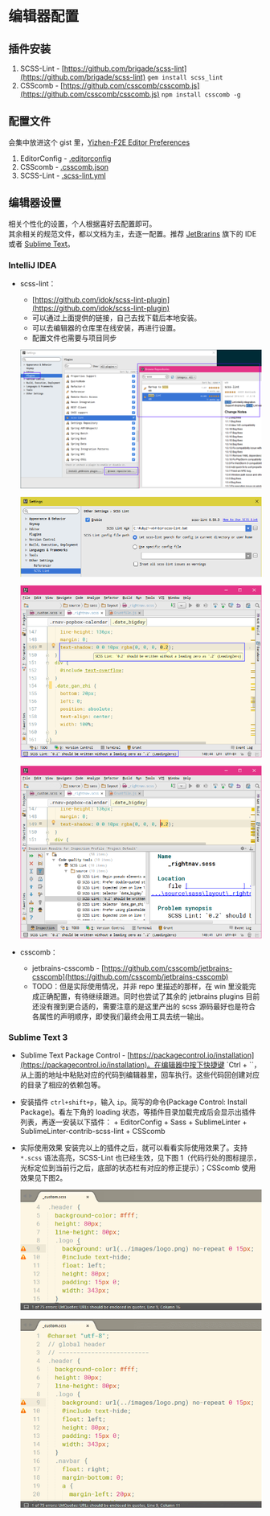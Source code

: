 # 编辑器配置

## 插件安装

1. SCSS-Lint - [https://github.com/brigade/scss-lint](https://github.com/brigade/scss-lint) `gem install scss_lint`
2. CSScomb - [https://github.com/csscomb/csscomb.js](https://github.com/csscomb/csscomb.js) `npm install csscomb -g`

## 配置文件  
会集中放进这个 gist 里，[Yizhen-F2E Editor Preferences](https://gist.github.com/hdwills/9cfb8654d653b616dbc824a90222f402)

1. EditorConfig - [.editorconfig](https://gist.github.com/hdwills/9cfb8654d653b616dbc824a90222f402#file-editorconfig)
2. CSScomb - [.csscomb.json](https://gist.github.com/hdwills/9cfb8654d653b616dbc824a90222f402#file-csscomb-json)
3. SCSS-Lint - [.scss-lint.yml](https://gist.github.com/hdwills/9cfb8654d653b616dbc824a90222f402#file-scss-lint-yml)

## 编辑器设置

相关个性化的设置，个人根据喜好去配置即可。  
其余相关的规范文件，都以文档为主，去逐一配置。推荐 [JetBrarins](https://www.jetbrains.com/) 旗下的 IDE 或者 [Sublime Text](https://www.sublimetext.com/)。

### IntelliJ IDEA

* scss-lint：
    - [https://github.com/idok/scss-lint-plugin](https://github.com/idok/scss-lint-plugin)
    - 可以通过上面提供的链接，自己去找下载后本地安装。
    - 可以去编辑器的仓库里在线安装，再进行设置。
    - 配置文件也需要与项目同步

    ![IDE Settings](https://raw.githubusercontent.com/hdwills/Yizhen-F2E/master/assets/images/edc_scsslint_111548.png)

    ![Configuration](https://raw.githubusercontent.com/hdwills/Yizhen-F2E/master/assets/images/edc_scsslint_145214.png)

    ![Inspection](https://raw.githubusercontent.com/hdwills/Yizhen-F2E/master/assets/images/edc_scsslint_150505.png)

    ![Analyze Code](https://raw.githubusercontent.com/hdwills/Yizhen-F2E/master/assets/images/edc_scsslint_151223.png)

* csscomb：
    - jetbrains-csscomb - [https://github.com/csscomb/jetbrains-csscomb](https://github.com/csscomb/jetbrains-csscomb)
    - TODO：但是实际使用情况，并非 repo 里描述的那样，在 win 里没能完成正确配置，有待继续跟进。同时也尝试了其余的 jetbrains plugins 目前还没有搜到更合适的，需要注意的是这里产出的 scss 源码最好也是符合各属性的声明顺序，即使我们最终会用工具去统一输出。

### Sublime Text 3

* Sublime Text Package Control - [https://packagecontrol.io/installation](https://packagecontrol.io/installation)。在编辑器中按下快捷键 `Ctrl + ``，从上面的地址中粘贴对应的代码到编辑器里，回车执行。这些代码回创建对应的目录了相应的依赖包等。
* 安装插件
    `ctrl+shift+p`，输入 `ip`。简写的命令(Package Control: Install Package)。看左下角的 loading 状态，等插件目录加载完成后会显示出插件列表，再逐一安装以下插件：
        + EditorConfig
        + Sass
        + SublimeLinter
        + SublimeLinter-contrib-scss-lint
        + CSScomb
* 实际使用效果
    安装完以上的插件之后，就可以看看实际使用效果了。支持 `*.scss` 语法高亮，SCSS-Lint 也已经生效，见下图 1（代码行处的图标提示，光标定位到当前行之后，底部的状态栏有对应的修正提示）；CSScomb 使用效果见下图2。

    ![SCSS-Lint](https://raw.githubusercontent.com/hdwills/Yizhen-F2E/master/assets/images/edc_st3_150724.png)

    ![CSScomb](https://raw.githubusercontent.com/hdwills/Yizhen-F2E/master/assets/images/edc_st3_150240.gif)
